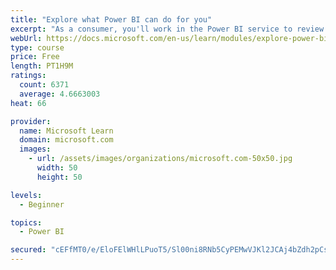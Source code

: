 ```yaml
---
title: "Explore what Power BI can do for you"
excerpt: "As a consumer, you'll work in the Power BI service to review and interact with content that has been shared with you. This module provides the foundational information that you need to work effectively in the Power BI service."
webUrl: https://docs.microsoft.com/en-us/learn/modules/explore-power-bi-service/
type: course
price: Free
length: PT1H9M
ratings:
  count: 6371
  average: 4.6663003
heat: 66

provider:
  name: Microsoft Learn
  domain: microsoft.com
  images:
    - url: /assets/images/organizations/microsoft.com-50x50.jpg
      width: 50
      height: 50

levels:
  - Beginner

topics:
  - Power BI

secured: "cEFfMT0/e/EloFElWHlLPuoT5/Sl00ni8RNb5CyPEMwVJKl2JCAj4bZdh2pCsWYO3osPIVDnS5vaA4jAffZB1KNCEcSi1Q/j5W8F1qSmbqng9noTI31YAcuKJYLsv6QAFtPp8NNZi2lxEAWgUYUAcKAJ/7lejzRsxFiLvIEr2ZOBmVy6ExyLti7m2hsStmIXjH5cy3aZlOl7egFl27zcqinX5VFpT7pLtRMPn7wnMHsJrbK//buHULFaOtqNbE3HiiB7UaowVuzavzP8rpX093H2RNreRevFH9gbAX/POc8J0VUmdyLjs0NiUvZ9I2FdLaIm8R9xNz6NGXzSo6TvpVEvBBpew8Ew7pUwx6dJLuBMYXJIZa7GdPWUvCVWog+6DY7IeubPF4rmJuK3pnKqjVcUgEs9XZxHsrvVuoT0TMk=;aRKLsTU6jGF5C3cukCimAA=="
---
```


